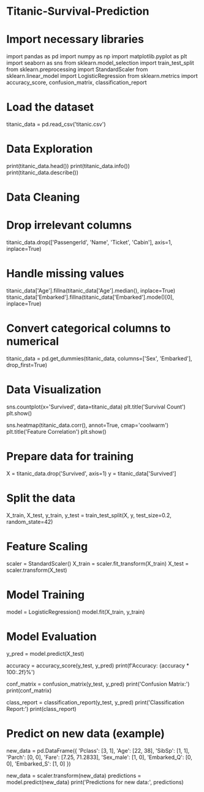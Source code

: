 # Titanic-Survival-Prediction


# Import necessary libraries
import pandas as pd
import numpy as np
import matplotlib.pyplot as plt
import seaborn as sns
from sklearn.model_selection import train_test_split
from sklearn.preprocessing import StandardScaler
from sklearn.linear_model import LogisticRegression
from sklearn.metrics import accuracy_score, confusion_matrix, classification_report

# Load the dataset
titanic_data = pd.read_csv('titanic.csv')

# Data Exploration
print(titanic_data.head())
print(titanic_data.info())
print(titanic_data.describe())

# Data Cleaning
# Drop irrelevant columns
titanic_data.drop(['PassengerId', 'Name', 'Ticket', 'Cabin'], axis=1, inplace=True)

# Handle missing values
titanic_data['Age'].fillna(titanic_data['Age'].median(), inplace=True)
titanic_data['Embarked'].fillna(titanic_data['Embarked'].mode()[0], inplace=True)

# Convert categorical columns to numerical
titanic_data = pd.get_dummies(titanic_data, columns=['Sex', 'Embarked'], drop_first=True)

# Data Visualization
sns.countplot(x='Survived', data=titanic_data)
plt.title('Survival Count')
plt.show()

sns.heatmap(titanic_data.corr(), annot=True, cmap='coolwarm')
plt.title('Feature Correlation')
plt.show()

# Prepare data for training
X = titanic_data.drop('Survived', axis=1)
y = titanic_data['Survived']

# Split the data
X_train, X_test, y_train, y_test = train_test_split(X, y, test_size=0.2, random_state=42)

# Feature Scaling
scaler = StandardScaler()
X_train = scaler.fit_transform(X_train)
X_test = scaler.transform(X_test)

# Model Training
model = LogisticRegression()
model.fit(X_train, y_train)

# Model Evaluation
y_pred = model.predict(X_test)

accuracy = accuracy_score(y_test, y_pred)
print(f'Accuracy: {accuracy * 100:.2f}%')

conf_matrix = confusion_matrix(y_test, y_pred)
print('Confusion Matrix:')
print(conf_matrix)

class_report = classification_report(y_test, y_pred)
print('Classification Report:')
print(class_report)

# Predict on new data (example)
new_data = pd.DataFrame({
    'Pclass': [3, 1],
    'Age': [22, 38],
    'SibSp': [1, 1],
    'Parch': [0, 0],
    'Fare': [7.25, 71.2833],
    'Sex_male': [1, 0],
    'Embarked_Q': [0, 0],
    'Embarked_S': [1, 0]
})

new_data = scaler.transform(new_data)
predictions = model.predict(new_data)
print('Predictions for new data:', predictions)
